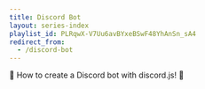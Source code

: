 ```yaml
---
title: Discord Bot
layout: series-index
playlist_id: PLRqwX-V7Uu6avBYxeBSwF48YhAnSn_sA4
redirect_from:
  - /discord-bot
---
```


🤖 How to create a Discord bot with discord.js! 🤖 
